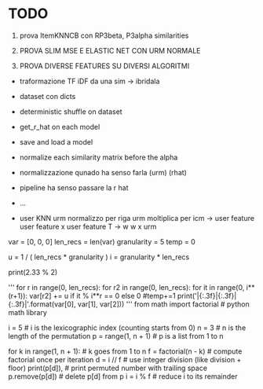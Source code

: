 # TODO

1) prova ItemKNNCB con RP3beta, P3alpha similarities

2) PROVA SLIM MSE E ELASTIC NET CON URM NORMALE
3) PROVA DIVERSE FEATURES SU DIVERSI ALGORITMI









- traformazione TF iDF da una sim -> ibridala 


- dataset con dicts
- deterministic shuffle on dataset
- get_r_hat on each model
- save and load a model
- normalize each similarity matrix before the alpha 



- normalizzazione qunado ha senso farla (urm) (rhat)
- pipeline ha senso passare la r hat
- ...


- user KNN
urm normalizzo per riga
urm moltiplica per icm -> user feature
user feature x user feature T -> w
w x urm





var = [0, 0, 0]
len_recs = len(var)
granularity = 5
temp = 0

u = 1 / ( len_recs * granularity ) 
i = granularity * len_recs

print(2.33 % 2)

'''
for r in range(0, len_recs):
    for r2 in range(0, len_recs):
        for it in range(0, i**(r+1)):
            var[r2] += u if it % i**r == 0 else 0
            #temp+=1
            print('|{:.3f}|{:.3f}|{:.3f}|'.format(var[0], var[1], var[2]))
'''
from math import factorial # python math library

i = 5               # i is the lexicographic index (counting starts from 0)
n = 3               # n is the length of the permutation
p = range(1, n + 1) # p is a list from 1 to n

for k in range(1, n + 1): # k goes from 1 to n
    f = factorial(n - k)  # compute factorial once per iteration
    d = i // f            # use integer division (like division + floor)
    print(p[d]),          # print permuted number with trailing space
    p.remove(p[d])        # delete p[d] from p
    i = i % f             # reduce i to its remainder
        
  

    
